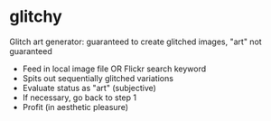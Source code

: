# glitchy
Glitch art generator: guaranteed to create glitched images, "art" not guaranteed


* Feed in local image file OR Flickr search keyword
* Spits out sequentially glitched variations
* Evaluate status as "art" (subjective)
* If necessary, go back to step 1
* Profit (in aesthetic pleasure)
